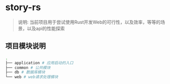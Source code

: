 # story-rs

> 说明: 当前项目用于尝试使用Rust开发Web的可行性，以及效率，等等的场景，以及api的性能探索

## 项目模块说明

```bash
.
├── application # 应用启动的入口
├── common # 公共模块
├── db # 数据库模块
└── web # web请求处理模块
```
